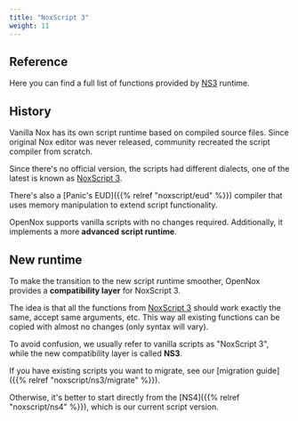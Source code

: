 ```yaml
---
title: "NoxScript 3"
weight: 11
---
```


## Reference

Here you can find a full list of functions provided by [NS3](https://pkg.go.dev/github.com/noxworld-dev/noxscript/ns/v3) runtime.

## History

Vanilla Nox has its own script runtime based on compiled source files. Since original Nox editor was never released,
community recreated the script compiler from scratch.

Since there's no official version, the scripts had different dialects, one of the latest is known as [NoxScript 3](https://noxtools.github.io/noxscript/).

There's also a [Panic's EUD]({{% relref "noxscript/eud" %}}) compiler that uses memory manipulation to extend script functionality.

OpenNox supports vanilla scripts with no changes required. Additionally, it implements a more **advanced script runtime**.

## New runtime

To make the transition to the new script runtime smoother, OpenNox provides a **compatibility layer** for NoxScript 3.

The idea is that all the functions from [NoxScript 3](https://noxtools.github.io/noxscript/) should work exactly the same,
accept same arguments, etc. This way all existing functions can be copied with almost no changes (only syntax will vary).

To avoid confusion, we usually refer to vanilla scripts as "NoxScript 3", while the new compatibility layer is called **NS3**.

If you have existing scripts you want to migrate, see our [migration guide]({{% relref "noxscript/ns3/migrate" %}}).

Otherwise, it's better to start directly from the [NS4]({{% relref "noxscript/ns4" %}}), which is our current script version.